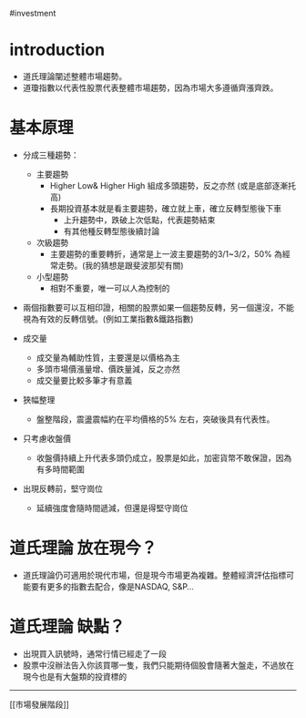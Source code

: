 #investment 

# introduction
- 道氏理論闡述整體市場趨勢。
- 道瓊指數以代表性股票代表整體市場趨勢，因為市場大多遵循齊漲齊跌。

# 基本原理
- 分成三種趨勢：
	- 主要趨勢
		- Higher Low& Higher High 組成多頭趨勢，反之亦然 (或是底部逐漸托高)
		- 長期投資基本就是看主要趨勢，確立就上車，確立反轉型態後下車
			- 上升趨勢中，跌破上次低點，代表趨勢結束
			- 有其他種反轉型態後續討論
	- 次級趨勢
		- 主要趨勢的重要轉折，通常是上一波主要趨勢的3/1~3/2，50% 為經常走勢。(我的猜想是跟斐波那契有關)
	- 小型趨勢
		- 相對不重要，唯一可以人為控制的

- 兩個指數要可以互相印證，相關的股票如果一個趨勢反轉，另一個還沒，不能視為有效的反轉信號。(例如工業指數&鐵路指數)
- 成交量
	- 成交量為輔助性質，主要還是以價格為主
	- 多頭市場價漲量增、價跌量減，反之亦然
	- 成交量要比較多筆才有意義
- 狹幅整理
	- 盤整階段，震盪震幅約在平均價格的5% 左右，突破後具有代表性。
- 只考慮收盤價
	- 收盤價持續上升代表多頭仍成立，股票是如此，加密貨幣不敢保證，因為有多時間範圍
- 出現反轉前，堅守崗位
	- 延續強度會隨時間遞減，但還是得堅守崗位

# 道氏理論 放在現今？
- 道氏理論仍可適用於現代市場，但是現今市場更為複雜。整體經濟評估指標可能要有更多的指數去配合，像是NASDAQ, S&P…
# 道氏理論 缺點？
- 出現買入訊號時，通常行情已經走了一段
- 股票中沒辦法告入你該買哪一隻，我們只能期待個股會隨著大盤走，不過放在現今也是有大盤類的投資標的

---
[[市場發展階段]] 